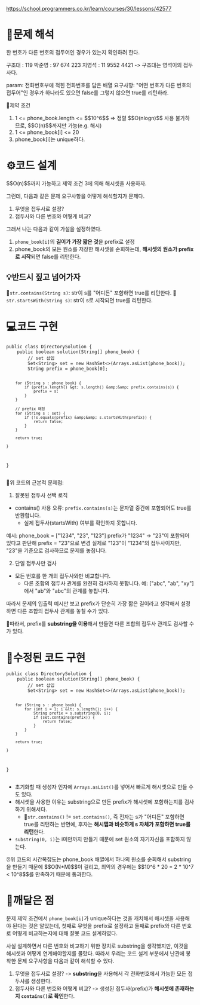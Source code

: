 <p><a href="https://school.programmers.co.kr/learn/courses/30/lessons/42577">https://school.programmers.co.kr/learn/courses/30/lessons/42577</a></p>
<h1 id="📜문제-해석">📜문제 해석</h1>
<p>한 번호가 다른 번호의 접두어인 경우가 있는지 확인하려 한다.</p>
<p>구조대 : 119
박준영 : 97 674 223
지영석 : 11 9552 4421
-&gt; 구조대는 영석이의 접두사다.</p>
<p>param: 전화번호부에 적힌 전화번호를 담은 배열
요구사항: &quot;어떤 번호가 다른 번호의 접두어&quot;인 경우가 하나라도 있으면 false를 그렇지 않으면 true를 리턴하라.</p>
<p>🚧제약 조건</p>
<ol>
<li>1 &lt;= phone_book.length &lt;= $$10^6$$
=&gt; 정렬 $$O(nlogn)$$ 사용 불가하므로, $$O(n)$$까지만 가능(e.g. 해시)</li>
<li>1 &lt;= phone_book[i] &lt;= 20</li>
<li>phone_book[i]는 unique하다.</li>
</ol>
<h1 id="⚙️코드-설계">⚙️코드 설계</h1>
<p>$$O(n)$$까지 가능하고 제약 조건 3에 의해 해시셋을 사용하자.</p>
<p>그런데, 다음과 같은 문제 요구사항을 어떻게 해석할지가 문제다.</p>
<ol>
<li>무엇을 접두사로 설정?</li>
<li>접두사와 다른 번호와 어떻게 비교?</li>
</ol>
<p>그래서 나는 다음과 같이 가설을 설정하였다.</p>
<ol>
<li><code>phone_book[i]</code>의 <strong>길이가 가장 짧은 것</strong>을 prefix로 설정</li>
<li>phone_book의 모든 원소를 저장한 해시셋을 순회하는데, <strong>해시셋의 원소가 prefix로 시작</strong>되면 false를 리턴한다.</li>
</ol>
<h2 id="💡반드시-짚고-넘어가자">💡반드시 짚고 넘어가자</h2>
<p>🔖<code>str.contains(String s)</code>: str이 s를 &quot;어디든&quot; 포함하면 true를 리턴한다.
🔖<code>str.startsWith(String s)</code>: str이 s로 시작되면 true를 리턴한다.</p>
<h1 id="💻코드-구현">💻코드 구현</h1>
<pre><code class="language-java">public class DirectorySolution {
    public boolean solution(String[] phone_book) {
        // set 삽입
        Set&lt;String&gt; set = new HashSet&lt;&gt;(Arrays.asList(phone_book));
        String prefix = phone_book[0];

        for (String s : phone_book) {
            if (prefix.length() &gt; s.length() &amp;&amp; prefix.contains(s)) {
                prefix = s;
            }
        }

        // prefix 매칭
        for (String s : set) {
            if (!s.equals(prefix) &amp;&amp; s.startsWith(prefix)) {
                return false;
            }
        }

        return true;

    }
}</code></pre>
<p>🤖위 코드의 근본적 문제점:</p>
<ol>
<li>잘못된 접두사 선택 로직</li>
</ol>
<ul>
<li>contains() 사용 오류: <code>prefix.contains(s)</code>는 문자열 중간에 포함되어도 true를 반환합니다.<ul>
<li>실제 접두사(startsWith) 여부를 확인하지 못합니다.</li>
</ul>
</li>
</ul>
<p>예시: phone_book = [&quot;1234&quot;, &quot;23&quot;, &quot;123&quot;]
prefix가 &quot;1234&quot; → &quot;23&quot;이 포함되어 있다고 판단해 prefix = &quot;23&quot;으로 변경
실제로 &quot;123&quot;이 &quot;1234&quot;의 접두사이지만, &quot;23&quot;을 기준으로 검사하므로 문제를 놓칩니다.</p>
<ol start="2">
<li>단일 접두사만 검사</li>
</ol>
<ul>
<li>모든 번호를 한 개의 접두사와만 비교합니다.<ul>
<li>다른 조합의 접두사 관계를 완전히 검사하지 못합니다.
예: [&quot;abc&quot;, &quot;ab&quot;, &quot;xy&quot;]에서 &quot;ab&quot;와 &quot;abc&quot;의 관계를 놓칩니다.</li>
</ul>
</li>
</ul>
<p>따라서 문제의 입출력 예시만 보고 prefix가 단순히 가장 짧은 길이라고 생각해서 설정하면 다른 조합의 접두사 관계를 놓칠 수가 있다.</p>
<p>🔨따라서, prefix를 <strong>substring을 이용</strong>해서 만들면 다른 조합의 접두사 관계도 검사할 수가 있다.</p>
<h1 id="🤖수정된-코드-구현">🤖수정된 코드 구현</h1>
<pre><code class="language-java">public class DirectorySolution {
    public boolean solution(String[] phone_book) {
        // set 삽입
        Set&lt;String&gt; set = new HashSet&lt;&gt;(Arrays.asList(phone_book));

        for (String s : phone_book) {
            for (int i = 1; i &lt; s.length(); i++) {
                String prefix = s.substring(0, i);
                if (set.contains(prefix)) {
                    return false;
                }
            }
        }

        return true;

    }
}</code></pre>
<ul>
<li>초기화할 때 생성자 인자에 <code>Arrays.asList()</code>를 넣어서 빠르게 해시셋으로 만들 수도 있다.</li>
<li>해시셋을 사용한 이유는 substring으로 만든 prefix가 해시셋에 포함하는지를 검사하기 위해서다.<ul>
<li>📢<code>str.contains()</code> != <code>set.contains()</code>, 즉 전자는 s가 &quot;어디든&quot; 포함하면 true를 리턴하는 반면에, 후자는 <strong>해시맵과 비슷하게 s 자체가 포함하면 true를 리턴</strong>한다.</li>
</ul>
</li>
<li><code>substring(0, i)</code>는 i미만까지 만들기 때문에 set 원소의 자기자신을 포함하지 않는다.</li>
</ul>
<p>⏰위 코드의 시간복잡도는 phone_book 배열에서 하나의 원소를 순회해서 substring을 만들기 때문에 $$O(N*M)$$이 걸리고, 최악의 경우에는 $$10^6 * 20 = 2 * 10^7 &lt; 10^8$$를 만족하기 때문에 통과한다.</p>
<h1 id="📝깨달은-점">📝깨달은 점</h1>
<p>문제 제약 조건에서 <code>phone_book[i]</code>가 unique하다는 것을 캐치해서 해시셋을 사용해야 된다는 것은 알았는데,
첫째로 무엇을 prefix로 설정하고 둘째로 prefix와 다른 번호로 어떻게 비교하는지에 대해 잘못 코드 설계하였다.</p>
<p>사실 설계하면서 다른 번호와 비교하기 위한 장치로 substring을 생각했지만, 이것을 해시셋과 어떻게 연계해야할지를 몰랐다. 
따라서 우리는 코드 설계 부분에서 난관에 봉착한 문제 요구사항을 다음과 같이 해석할 수 있다.</p>
<ol>
<li>무엇을 접두사로 설정? -&gt; <strong>substring</strong>을 사용해서 각 전화번호에서 가능한 모든 접두사를 생성한다.</li>
<li>접두사와 다른 번호와 어떻게 비교? -&gt; 생성된 접두사(prefix)가 <strong>해시셋에 존재하는지 <code>contains()</code>로 확인</strong>한다.</li>
</ol>